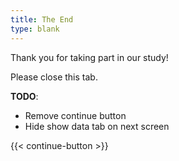 ```yaml
---
title: The End
type: blank
---
```


Thank you for taking part in our study!

Please close this tab.


**TODO**: 

- Remove continue button
- Hide show data tab on next screen

{{< continue-button >}}
